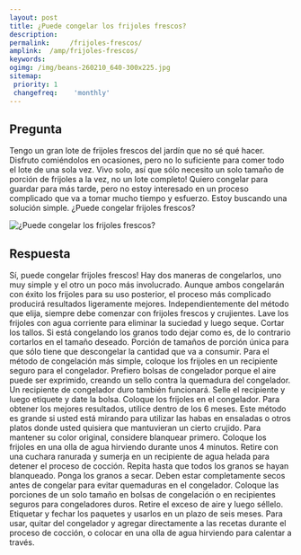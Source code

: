```yaml
---
layout: post
title: ¿Puede congelar los frijoles frescos?  
description: 
permalink:     /frijoles-frescos/
amplink:  /amp/frijoles-frescos/
keywords: 
ogimg: /img/beans-260210_640-300x225.jpg
sitemap:
 priority: 1
 changefreq:    'monthly'
---
```




## Pregunta

Tengo un gran lote de frijoles frescos del jardín que no sé qué hacer. Disfruto comiéndolos en ocasiones, pero no lo suficiente para comer todo el lote de una sola vez. Vivo solo, así que sólo necesito un solo tamaño de porción de frijoles a la vez, no un lote completo! Quiero congelar para guardar para más tarde, pero no estoy interesado en un proceso complicado que va a tomar mucho tiempo y esfuerzo. Estoy buscando una solución simple. ¿Puede congelar frijoles frescos?


![¿Puede congelar los frijoles frescos?](https://sepuedecongelar.com/img/beans-260210_640-300x225.jpg "¿Puede congelar los frijoles frescos?" )


## Respuesta

Sí, puede congelar frijoles frescos! Hay dos maneras de congelarlos, uno muy simple y el otro un poco más involucrado. Aunque ambos congelarán con éxito los frijoles para su uso posterior, el proceso más complicado producirá resultados ligeramente mejores. Independientemente del método que elija, siempre debe comenzar con frijoles frescos y crujientes.
Lave los frijoles con agua corriente para eliminar la suciedad y luego seque. Cortar los tallos. Si está congelando los granos todo dejar como es, de lo contrario cortarlos en el tamaño deseado. Porción de tamaños de porción única para que sólo tiene que descongelar la cantidad que va a consumir.
Para el método de congelación más simple, coloque los frijoles en un recipiente seguro para el congelador. Prefiero bolsas de congelador porque el aire puede ser exprimido, creando un sello contra la quemadura del congelador. Un recipiente de congelador duro también funcionará. Selle el recipiente y luego etiquete y date la bolsa. Coloque los frijoles en el congelador. Para obtener los mejores resultados, utilice dentro de los 6 meses. Este método es grande si usted está mirando para utilizar las habas en ensaladas o otros platos donde usted quisiera que mantuvieran un cierto crujido.
Para mantener su color original, considere blanquear primero. Coloque los frijoles en una olla de agua hirviendo durante unos 4 minutos. Retire con una cuchara ranurada y sumerja en un recipiente de agua helada para detener el proceso de cocción. Repita hasta que todos los granos se hayan blanqueado. Ponga los granos a secar. Deben estar completamente secos antes de congelar para evitar quemaduras en el congelador. Coloque las porciones de un solo tamaño en bolsas de congelación o en recipientes seguros para congeladores duros. Retire el exceso de aire y luego séllelo. Etiquetar y fechar los paquetes y usarlos en un plazo de seis meses. Para usar, quitar del congelador y agregar directamente a las recetas durante el proceso de cocción, o colocar en una olla de agua hirviendo para calentar a través.

